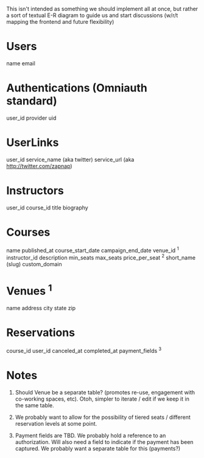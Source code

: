 This isn't intended as something we should implement all at once, but rather a
sort of textual E-R diagram to guide us and start discussions (w/r/t mapping the
frontend and future flexibility)


Users
=====
name
email

Authentications (Omniauth standard)
===================================
user_id
provider
uid

UserLinks
=========
user_id
service_name (aka twitter)
service_url (aka http://twitter.com/zapnap)

Instructors
===========
user_id
course_id
title
biography

Courses
=======
name
published_at
course_start_date
campaign_end_date
venue_id <sup>1</sup>
instructor_id
description
min_seats
max_seats
price_per_seat <sup>2</sup>
short_name (slug)
custom_domain

Venues <sup>1</sup>
======
name
address
city
state
zip

Reservations
============
course_id
user_id
canceled_at
completed_at
payment_fields <sup>3</sup>


Notes
=====
1. Should Venue be a separate table? (promotes re-use, engagement with co-working
   spaces, etc). Otoh, simpler to iterate / edit if we keep it in the same table.

2. We probably want to allow for the possibility of tiered seats / different
   reservation levels at some point.

3. Payment fields are TBD. We probably hold a reference to an authorization.
   Will also need a field to indicate if the payment has been captured. We
   probably want a separate table for this (payments?)
